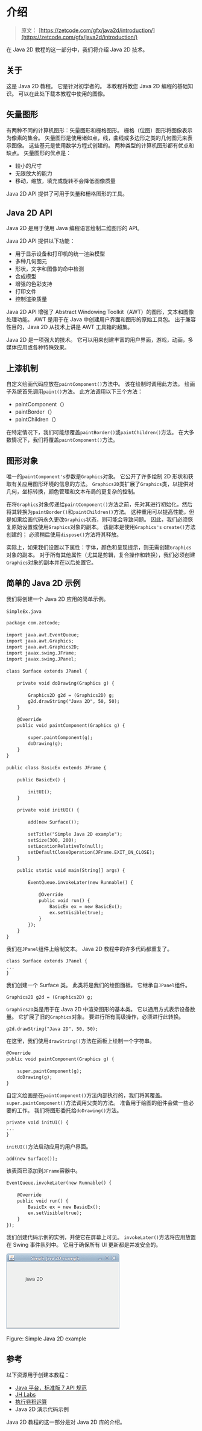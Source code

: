 # 介绍

> 原文： [https://zetcode.com/gfx/java2d/introduction/](https://zetcode.com/gfx/java2d/introduction/)

在 Java 2D 教程的这一部分中，我们将介绍 Java 2D 技术。

## 关于

这是 Java 2D 教程。 它是针对初学者的。 本教程将教您 Java 2D 编程的基础知识。 可以在此处下载本教程中使用的图像。

## 矢量图形

有两种不同的计算机图形：矢量图形和栅格图形。 栅格（位图）图形将图像表示为像素的集合。 矢量图形是使用诸如点，线，曲线或多边形之类的几何图元来表示图像。 这些基元是使用数学方程式创建的。 两种类型的计算机图形都有优点和缺点。 矢量图形的优点是：

*   较小的尺寸
*   无限放大的能力
*   移动，缩放，填充或旋转不会降低图像质量

Java 2D API 提供了可用于矢量和栅格图形的工具。

## Java 2D API

Java 2D 是用于使用 Java 编程语言绘制二维图形的 API。

Java 2D API 提供以下功能：

*   用于显示设备和打印机的统一渲染模型
*   多种几何图元
*   形状，文字和图像的命中检测
*   合成模型
*   增强的色彩支持
*   打印文件
*   控制渲染质量

Java 2D API 增强了 Abstract Windowing Toolkit（AWT）的图形，文本和图像处理功能。 AWT 是用于在 Java 中创建用户界面和图形的原始工具包。 出于兼容性目的，Java 2D 从技术上讲是 AWT 工具箱的超集。

Java 2D 是一项强大的技术。 它可以用来创建丰富的用户界面，游戏，动画，多媒体应用或各种特殊效果。

## 上漆机制

自定义绘画代码应放在`paintComponent()`方法中。 该在绘制时调用此方法。 绘画子系统首先调用`paint()`方法。 此方法调用以下三个方法：

*   paintComponent（）
*   paintBorder（）
*   paintChildren（）

在特定情况下，我们可能想覆盖`paintBorder()`或`paintChildren()`方法。 在大多数情况下，我们将覆盖`paintComponent()`方法。

## 图形对象

唯一的`paintComponent's`参数是`Graphics`对象。 它公开了许多绘制 2D 形状和获取有关应用图形环境的信息的方法。 `Graphics2D`类扩展了`Graphics`类，以提供对几何，坐标转换，颜色管理和文本布局的更复杂的控制。

在将`Graphics`对象传递给`paintComponent()`方法之前，先对其进行初始化，然后将其转换为`paintBorder()`和`paintChildren()`方法。 这种重用可以提高性能，但是如果绘画代码永久更改`Graphics`状态，则可能会导致问题。 因此，我们必须恢复原始设置或使用`Graphics`对象的副本。 该副本是使用`Graphics's` `create()`方法创建的； 必须稍后使用`dispose()`方法将其释放。

实际上，如果我们设置以下属性：字体，颜色和呈现提示，则无需创建`Graphics`对象的副本。 对于所有其他属性（尤其是剪辑，复合操作和转换），我们必须创建`Graphics`对象的副本并在以后处置它。

## 简单的 Java 2D 示例

我们将创建一个 Java 2D 应用的简单示例。

`SimpleEx.java`

```
package com.zetcode;

import java.awt.EventQueue;
import java.awt.Graphics;
import java.awt.Graphics2D;
import javax.swing.JFrame;
import javax.swing.JPanel;

class Surface extends JPanel {

    private void doDrawing(Graphics g) {

        Graphics2D g2d = (Graphics2D) g;
        g2d.drawString("Java 2D", 50, 50);
    }

    @Override
    public void paintComponent(Graphics g) {

        super.paintComponent(g);
        doDrawing(g);
    }
}

public class BasicEx extends JFrame {

    public BasicEx() {

        initUI();
    }

    private void initUI() {

        add(new Surface());

        setTitle("Simple Java 2D example");
        setSize(300, 200);
        setLocationRelativeTo(null);
        setDefaultCloseOperation(JFrame.EXIT_ON_CLOSE);
    }

    public static void main(String[] args) {

        EventQueue.invokeLater(new Runnable() {

            @Override
            public void run() {
                BasicEx ex = new BasicEx();
                ex.setVisible(true);
            }
        });
    }
}

```

我们在`JPanel`组件上绘制文本。 Java 2D 教程中的许多代码都重复了。

```
class Surface extends JPanel {
...
}

```

我们创建一个 Surface 类。 此类将是我们的绘图面板。 它继承自`JPanel`组件。

```
Graphics2D g2d = (Graphics2D) g;

```

`Graphics2D`类是用于在 Java 2D 中渲染图形的基本类。 它以通用方式表示设备数量。 它扩展了旧的`Graphics`对象。 要进行所有高级操作，必须进行此转换。

```
g2d.drawString("Java 2D", 50, 50);

```

在这里，我们使用`drawString()`方法在面板上绘制一个字符串。

```
@Override
public void paintComponent(Graphics g) {

    super.paintComponent(g);
    doDrawing(g);
}

```

自定义绘画是在`paintComponent()`方法内部执行的，我们将其覆盖。 `super.paintComponent()`方法调用父类的方法。 准备用于绘图的组件会做一些必要的工作。 我们将图形委托给`doDrawing()`方法。

```
private void initUI() {
...
}

```

`initUI()`方法启动应用的用户界面。

```
add(new Surface());

```

该表面已添加到`JFrame`容器中。

```
EventQueue.invokeLater(new Runnable() {

    @Override
    public void run() {
        BasicEx ex = new BasicEx();
        ex.setVisible(true);
    }
});

```

我们创建代码示例的实例，并使它在屏幕上可见。 `invokeLater()`方法将应用放置在 Swing 事件队列中。 它用于确保所有 UI 更新都是并发安全的。

![Simple Java 2D example](img/f5a2c7a82b31c589c2e59e9fafa286ea.jpg)

Figure: Simple Java 2D example

## 参考

以下资源用于创建本教程：

*   [Java 平台，标准版 7 API 规范](http://docs.oracle.com/javase/7/docs/api/)
*   [JH Labs](http://www.jhlabs.com/java/java2d/reflections/index.html)
*   [执行卷积运算](http://developer.apple.com/library/mac/#documentation/Performance/Conceptual/vImage/ConvolutionOperations/ConvolutionOperations.html#//apple_ref/doc/uid/TP30001001-CH205-SW1)
*   Java 2D 演示代码示例

Java 2D 教程的这一部分是对 Java 2D 库的介绍。